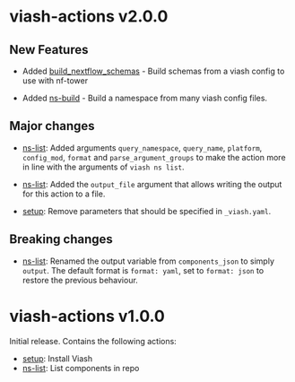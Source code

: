 # viash-actions v2.0.0

## New Features

* Added [build_nextflow_schemas](build_nextflow_schemas) - Build schemas from a viash config to use with nf-tower

* Added [ns-build](ns-build) - Build a namespace from many viash config files.

## Major changes

* [ns-list](ns-list): Added arguments `query_namespace`, `query_name`, `platform`,
  `config_mod`, `format` and `parse_argument_groups` to make the action more in line with the
  arguments of `viash ns list`.

* [ns-list](ns-list): Added the `output_file` argument that allows writing the output for this action to a file.

* [setup](setup): Remove parameters that should be specified in `_viash.yaml`.

## Breaking changes

* [ns-list](ns-list): Renamed the output variable from `components_json` to simply `output`.
  The default format is `format: yaml`, set to `format: json` to restore the previous
  behaviour.

# viash-actions v1.0.0

Initial release. Contains the following actions:

* [setup](setup): Install Viash
* [ns-list](ns-list): List components in repo